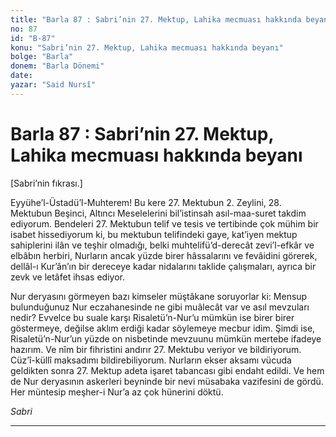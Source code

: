 ```yaml
---
title: "Barla 87 : Sabri’nin 27. Mektup, Lahika mecmuası hakkında beyanı"
no: 87
id: "B-87"
konu: "Sabri’nin 27. Mektup, Lahika mecmuası hakkında beyanı"
bolge: "Barla"
donem: "Barla Dönemi"
date: 
yazar: "Said Nursî"
---
```


# Barla 87 : Sabri’nin 27. Mektup, Lahika mecmuası hakkında beyanı

<p class="takdim">[Sabri’nin fıkrası.]</p>

Eyyühe’l-Üstadü’l-Muhterem! Bu kere 27. Mektubun 2. Zeylini, 28. Mektubun Beşinci, Altıncı Meselelerini bil’istinsah asıl-maa-suret takdim ediyorum. Bendeleri 27. Mektubun telif ve tesis ve tertibinde çok mühim bir isabet hissediyorum ki, bu mektubun telifindeki gaye, kat’iyen mektup sahiplerini ilân ve teşhir olmadığı, belki muhtelifü’d-derecât zevi’l-efkâr ve elbâbın herbiri, Nurların ancak yüzde birer hâssalarını ve fevâidini görerek, dellâl-ı Kur’ân’ın bir dereceye kadar nidalarını taklide çalışmaları, ayrıca bir zevk ve letâfet ihsas ediyor.

Nur deryasını görmeyen bazı kimseler müştâkane soruyorlar ki: Mensup bulunduğunuz Nur eczahanesinde ne gibi muâlecât var ve asıl mevzuları nedir? Evvelce bu suale karşı Risaletü’n-Nur’u mümkün ise birer birer göstermeye, değilse aklım erdiği kadar söylemeye mecbur idim. Şimdi ise, Risaletü’n-Nur’un yüzde on nisbetinde mevzuunu mümkün mertebe ifadeye hazırım. Ve nîm bir fihristini andırır 27. Mektubu veriyor ve bildiriyorum. Cüz’î-küllî maksadımı bildirebiliyorum. Nurların ekser aksamı vücuda geldikten sonra 27. Mektup adeta işaret tabancası gibi endaht edildi. Ve hem de Nur deryasının askerleri beyninde bir nevi müsabaka vazifesini de gördü. Her müntesip meşher-i Nur’a az çok hünerini döktü.

*Sabri*

***
